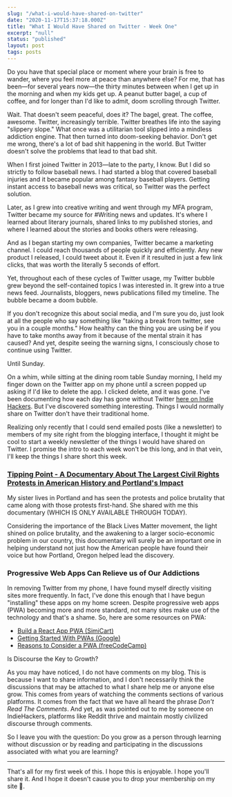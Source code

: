 ```yaml
---
slug: "/what-i-would-have-shared-on-twitter"
date: "2020-11-17T15:37:18.000Z"
title: "What I Would Have Shared on Twitter - Week One"
excerpt: "null"
status: "published"
layout: post
tags: posts
---
```

Do you have that special place or moment where your brain is free to wander, where you feel more at peace than anywhere else? For me, that has been—for several years now—the thirty minutes between when I get up in the morning and when my kids get up. A peanut butter bagel, a cup of coffee, and for longer than I'd like to admit, doom scrolling through Twitter.

Wait. That doesn't seem peaceful, does it? The bagel, great. The coffee, awesome. Twitter, increasingly terrible. Twitter breathes life into the saying "slippery slope." What once was a utilitarian tool slipped into a mindless addiction engine. That then turned into doom-seeking behavior. Don't get me wrong, there's a lot of bad shit happening in the world. But Twitter doesn't solve the problems that lead to that bad shit.

When I first joined Twitter in 2013—late to the party, I know. But I did so strictly to follow baseball news. I had started a blog that covered baseball injuries and it became popular among fantasy baseball players. Getting instant access to baseball news was critical, so Twitter was the perfect solution.

Later, as I grew into creative writing and went through my MFA program, Twitter became my source for #Writing news and updates. It's where I learned about literary journals, shared links to my published stories, and where I learned about the stories and books others were releasing.

And as I began starting my own companies, Twitter became a marketing channel. I could reach thousands of people quickly and efficiently. Any new product I released, I could tweet about it. Even if it resulted in just a few link clicks, that was worth the literally 5 seconds of effort.

Yet, throughout each of these cycles of Twitter usage, my Twitter bubble grew beyond the self-contained topics I was interested in. It grew into a true news feed. Journalists, bloggers, news publications filled my timeline. The bubble became a doom bubble.

If you don't recognize this about social media, and I'm sure you do, just look at all the people who say something like "taking a break from twitter, see you in a couple months." How healthy can the thing you are using be if you have to take months away from it because of the mental strain it has caused? And yet, despite seeing the warning signs, I consciously chose to continue using Twitter.

Until Sunday.

On a whim, while sitting at the dining room table Sunday morning, I held my finger down on the Twitter app on my phone until a screen popped up asking if I'd like to delete the app. I clicked delete, and it was gone. I've been documenting how each day has gone without Twitter [here on Indie Hackers](<https://www.indiehackers.com/polluterofminds>). But I've discovered something interesting. Things I would normally share on Twitter don't have their traditional home.

Realizing only recently that I could send emailed posts (like a newsletter) to members of my site right from the blogging interface, I thought it might be cool to start a weekly newsletter of the things I would have shared on Twitter. I promise the intro to each week won't be this long, and in that vein, I'll keep the things I share short this week.

### [Tipping Point - A Documentary About The Largest Civil Rights Protests in American History and Portland's Impact](<https://www.eventbrite.com/e/online-film-screening-tipping-point-tickets-126869563279?ref=eios&aff=eios>)

My sister lives in Portland and has seen the protests and police brutality that came along with those protests first-hand. She shared with me this documentary (WHICH IS ONLY AVAILABLE THROUGH TODAY).

Considering the importance of the Black Lives Matter movement, the light shined on police brutality, and the awakening to a larger socio-economic problem in our country, this documentary will surely be an important one in helping understand not just how the American people have found their voice but how Portland, Oregon helped lead the discovery.

### Progressive Web Apps Can Relieve us of Our Addictions

In removing Twitter from my phone, I have found myself directly visiting sites more frequently. In fact, I've done this enough that I have begun "installing" these apps on my home screen. Despite progressive web apps (PWA) becoming more and more standard, not many sites make use of the technology and that's a shame. So, here are some resources on PWA:

- [Build a React App PWA (SimiCart)](<https://www.simicart.com/blog/create-a-pwa-tutorial/>)
- [Getting Started With PWAs (Google)](<https://developers.google.com/web/updates/2015/12/getting-started-pwa>)
- [Reasons to Consider a PWA (freeCodeCamp)](<https://www.freecodecamp.org/news/four-questions-to-understand-if-you-need-pwa/>)

<!-- -->

Is Discourse the Key to Growth?

As you may have noticed, I do not have comments on my blog. This is because I want to share information, and I don't necessarily think the discussions that may be attached to what I share help me or anyone else grow. This comes from years of watching the comments sections of various platforms. It comes from the fact that we have all heard the phrase *Don't Read The Comments*. And yet, as was pointed out to me by someone on IndieHackers, platforms like Reddit thrive and maintain mostly civilized discourse through comments.

So I leave you with the question: Do you grow as a person through learning without discussion or by reading and participating in the discussions associated with what you are learning?

---

That's all for my first week of this. I hope this is enjoyable. I hope you'll share it. And I hope it doesn't cause you to drop your membership on my site 🙂.


  